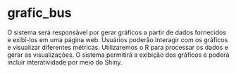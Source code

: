 # grafic_bus
O sistema será responsável por gerar gráficos a partir de dados fornecidos e exibi-los em uma página web. Usuários poderão interagir com os gráficos e visualizar diferentes métricas. Utilizaremos o R para processar os dados e gerar as visualizações. O sistema permitirá a exibição dos gráficos e poderá incluir interatividade por meio do Shiny.
